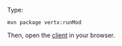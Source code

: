 Type:

```
mvn package vertx:runMod
```

Then, open the [client](http://jsbin.com/roluma/1/watch?js,console) in your browser.